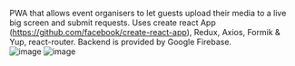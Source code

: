 PWA that allows event organisers to let guests upload their media to a live big screen and submit requests.
Uses create react App (https://github.com/facebook/create-react-app), Redux, Axios, Formik & Yup, react-router. Backend is provided by Google Firebase.  
![image](https://user-images.githubusercontent.com/50482180/75692764-4cbcf580-5ca6-11ea-868b-43c8553f2da9.png)
![image](https://user-images.githubusercontent.com/50482180/75693200-e97f9300-5ca6-11ea-8d6e-090539f9b923.png)
